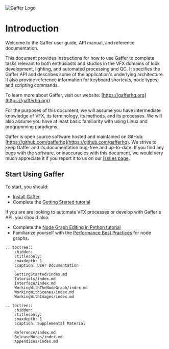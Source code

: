 ![Gaffer Logo](_static/GafferLogo.svg)

# Introduction #

Welcome to the Gaffer user guide, API manual, and reference documentation.

This document provides instructions for how to use Gaffer to complete tasks relevant to both enthusiasts and studios in the VFX domains of look development, lighting, and automated processing and QC. It specifies the Gaffer API and describes some of the application's underlying architecture. It also provide reference information for keyboard shortcuts, node types, and scripting commands.

To learn more about Gaffer, visit our website: [https://gafferhq.org](https://gafferhq.org)

For the purposes of this document, we will assume you have intermediate knowledge of VFX, its terminology, its methods, and its processes. We will also assume you have at least basic familiarity with using Linux and programming paradigms.

Gaffer is open source software hosted and maintained on GitHub: [https://github.com/gafferhq](https://github.com/gafferhq). We strive to keep Gaffer and its documentation bug-free and up-to-date. If you find any bugs with the software, or inaccuracies with this document, we would very much appreciate it if you report it to us on our [Issues page](https://github.com/gafferhq/gaffer/issues).


## Start Using Gaffer ##

To start, you should:

* [Install Gaffer](Installation/index.md)
* Complete the [Getting Started tutorial](Tutorials/BeginnerTutorial/index.md)

If you are are looking to automate VFX processes or develop with Gaffer's API, you should also:

* Complete the [Node Graph Editing in Python tutorial](Tutorials/Scripting/GettingStarted/index.md)
* Familiarize yourself with the [Performance Best Practices](ScriptPerformance/PerformanceBestPractices/index.md) for node graphs.


<!-- TOC -->

```eval_rst
.. toctree::
    :hidden:
    :titlesonly:
    :maxdepth: 1
    :caption: User Documentation

    GettingStarted/index.md
    Tutorials/index.md
    Interface/index.md
    WorkingWithTheNodeGraph/index.md
    WorkingWithScenes/index.md
    WorkingWithImages/index.md
```

```eval_rst
.. toctree::
    :hidden:
    :titlesonly:
    :maxdepth: 1
    :caption: Supplemental Material

    Reference/index.md
    ReleaseNotes/index.md
    Appendices/index.md
```

